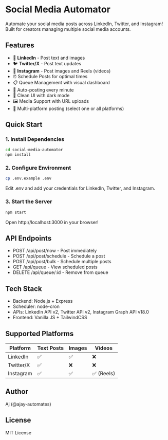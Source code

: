 # Social Media Automator

Automate your social media posts across LinkedIn, Twitter, and Instagram! Built for creators managing multiple social media accounts.

## Features

- 🔗 **LinkedIn** - Post text and images
- 🐦 **Twitter/X** - Post text updates
- 📸 **Instagram** - Post images and Reels (videos)
- ⏰ Schedule Posts for optimal times
- 📋 Queue Management with visual dashboard
- 🔄 Auto-posting every minute
- 🎨 Clean UI with dark mode
- 🖼️ Media Support with URL uploads
- 🎯 Multi-platform posting (select one or all platforms)

## Quick Start

### 1. Install Dependencies

```bash
cd social-media-automator
npm install
```

### 2. Configure Environment

```bash
cp .env.example .env
```

Edit .env and add your credentials for LinkedIn, Twitter, and Instagram.

### 3. Start the Server

```bash
npm start
```

Open http://localhost:3000 in your browser!

## API Endpoints

- POST /api/post/now - Post immediately
- POST /api/post/schedule - Schedule a post
- POST /api/post/bulk - Schedule multiple posts
- GET /api/queue - View scheduled posts
- DELETE /api/queue/:id - Remove from queue

## Tech Stack

- Backend: Node.js + Express
- Scheduler: node-cron
- APIs: LinkedIn API v2, Twitter API v2, Instagram Graph API v18.0
- Frontend: Vanilla JS + TailwindCSS

## Supported Platforms

| Platform | Text Posts | Images | Videos |
|----------|-----------|--------|--------|
| LinkedIn | ✅ | ✅ | ❌ |
| Twitter/X | ✅ | ❌ | ❌ |
| Instagram | ✅ | ✅ | ✅ (Reels) |

## Author

Aj (@ajay-automates)

## License

MIT License
